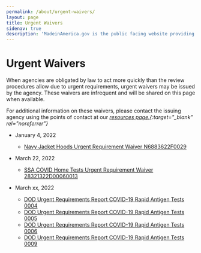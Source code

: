 ```yaml
---
permalink: /about/urgent-waivers/
layout: page
title: Urgent Waivers
sidenav: true
description: 'MadeinAmerica.gov is the public facing website providing information about Executive Order 14005: Ensuring the Future is Made in America by All of America’s Workers.'
---
```


# Urgent Waivers

When agencies are obligated by law to act more quickly than the review procedures allow due to urgent requirements, urgent waivers may be issued by the agency. These waivers are infrequent and will be shared on this page when available.

For additional information on these waivers, please contact the issuing agency using the points of contact at our _[resources page.](https://www.madeinamerica.gov/customer-service/resources/){:target="\_blank" rel="noreferrer"}_

- January 4, 2022

  - [Navy Jacket Hoods Urgent Requirement Waiver N6883622F0029](/urgent-waivers/Navy-Jacket-hoods-Urgent-Requirement-Waiver-N6883622F0029-4-Jan-22-for-posting.xlsx)

- March 22, 2022

  - [SSA COVID Home Tests Urgent Requirement Waiver 28321322D00060013](/urgent-waivers/SSA-COVID-Home-Tests-Urgent-Requirement-Waiver-28321322D00060013.xlsx)

- March xx, 2022

  - [DOD Urgent Requirements Report COVID-19 Rapid Antigen Tests 0004](/urgent-waivers/DOD-Urgent-Requirements-Report-COVID-19-Rapid-Antigen-Tests-0004.xlsx)
  - [DOD Urgent Requirements Report COVID-19 Rapid Antigen Tests 0005](/urgent-waivers/DOD-Urgent-Requirements-Report-COVID-19-Rapid-Antigen-Tests-0005.xlsx)
  - [DOD Urgent Requirements Report COVID-19 Rapid Antigen Tests 0006](/urgent-waivers/DOD-Urgent-Requirements-Report-COVID-19-Rapid-Antigen-Tests-0006.xlsx)
  - [DOD Urgent Requirements Report COVID-19 Rapid Antigen Tests 0009](/urgent-waivers/DOD-Urgent-Requirements-Report-COVID-19-Rapid-Antigen-Tests-0009.xlsx)
